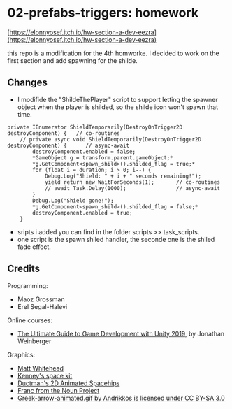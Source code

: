 # 02-prefabs-triggers: homework
[https://elonnyosef.itch.io/hw-section-a-dev-eezra](https://elonnyosef.itch.io/hw-section-a-dev-eezra)

this repo is a modification for the 4th homworke.
I decided to work on the first section and add spawning for the shilde.

## Changes

* I modifide the "ShildeThePlayer" script to support letting the spawner object when the player is shilded, so the shilde icon won't spawn that time.
```
private IEnumerator ShieldTemporarily(DestroyOnTrigger2D destroyComponent) {   // co-routines
    // private async void ShieldTemporarily(DestroyOnTrigger2D destroyComponent) {      // async-await
        destroyComponent.enabled = false;
        *GameObject g = transform.parent.gameObject;*
        *g.GetComponent<spawn_shild>().shilded_flag = true;*
        for (float i = duration; i > 0; i--) {
            Debug.Log("Shield: " + i + " seconds remaining!");
            yield return new WaitForSeconds(1);       // co-routines
            // await Task.Delay(1000);                // async-await
        }
        Debug.Log("Shield gone!");
        *g.GetComponent<spawn_shild>().shilded_flag = false;*
        destroyComponent.enabled = true;
    }
```
* sripts i added you can find in the folder scripts >> task_scripts.
* one script is the spawn shiled handler, the seconde one is the shiled fade effect.


## Credits

Programming:
* Maoz Grossman
* Erel Segal-Halevi

Online courses:
* [The Ultimate Guide to Game Development with Unity 2019](https://www.udemy.com/the-ultimate-guide-to-game-development-with-unity/), by Jonathan Weinberger

Graphics:
* [Matt Whitehead](https://ccsearch.creativecommons.org/photos/7fd4a37b-8d1a-4d4c-80a2-4ca4a3839941)
* [Kenney's space kit](https://kenney.nl/assets/space-kit)
* [Ductman's 2D Animated Spacehips](https://assetstore.unity.com/packages/2d/characters/2d-animated-spaceships-96852)
* [Franc from the Noun Project](https://commons.wikimedia.org/w/index.php?curid=64661575)
* [Greek-arrow-animated.gif by Andrikkos is licensed under CC BY-SA 3.0](https://search.creativecommons.org/photos/2db102af-80d0-4ec8-9171-1ac77d2565ce)
